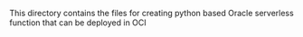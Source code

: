 This directory contains the files for creating python based Oracle serverless function that can be deployed in OCI

